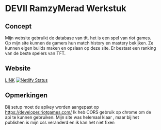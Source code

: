 # DEVII RamzyMerad Werkstuk
## Concept
Mijn website gebruikt de database van tft. het is een spel van riot games. Op mijn site kunnen de gamers hun match history en mastery bekijken. Ze kunnen eigen builds maken en opslaan op deze site. Er bestaat een ranking van de beste spelers van TFT.
## Website
[LINK](ramztft.netlify.app)
[![Netlify Status](https://api.netlify.com/api/v1/badges/5cd3669c-7a4e-4044-9eb8-8bf961454b05/deploy-status)](https://app.netlify.com/sites/festive-hoover-f1e736/deploys)
## Opmerkingen
Bij setup moet de apikey worden aangepast op https://developer.riotgames.com/ 
Ik heb CORS gebruik op chrome om de api te kunnen gebruiken. 
Mijn site was helemaal klaar , maar bij het publishen is mijn css veranderd en ik kan het niet fixen
